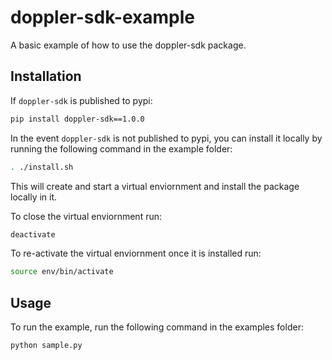 # doppler-sdk-example
A basic example of how to use the doppler-sdk package.

## Installation

If `doppler-sdk` is published to pypi:
```sh
pip install doppler-sdk==1.0.0
```

In the event `doppler-sdk` is not published to pypi, you can install it locally by running the following command in the example folder:
```sh
. ./install.sh
```

This will create and start a virtual enviornment and install the package locally in it.

To close the virtual enviornment run:
```sh
deactivate
```

To re-activate the virtual enviornment once it is installed run:
```sh
source env/bin/activate
```

## Usage

To run the example, run the following command in the examples folder:
```sh
python sample.py
```
